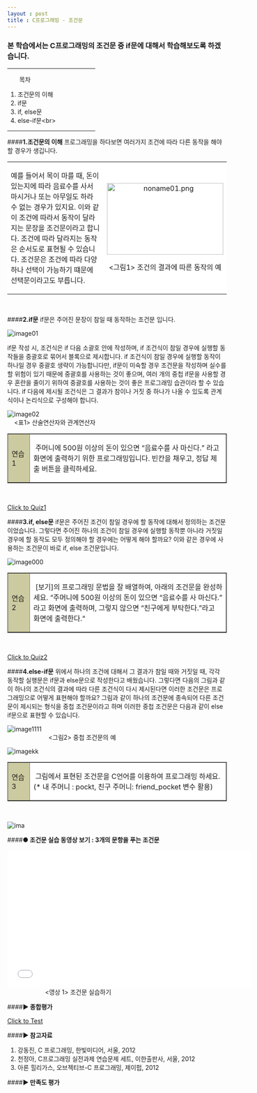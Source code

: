 ```yaml
---
layout : post
title : C프로그래밍 - 조건문
---
```

### 본 학습에서는 C프로그래밍의 조건문 중 if문에 대해서 학습해보도록 하겠습니다.


<hr width="40%" align="left">

&nbsp; &nbsp; &nbsp; &nbsp;목차<br>
1. 조건문의 이해<br>
2. if문<br>
3. if, else문<br>
4. else-if문<br\>

<hr width="40%" align="left">


####**1.조건문의 이해**
프로그래밍을 하다보면 여러가지 조건에 따라 다른 동작을 해야 할 경우가 생깁니다.


<table style="background#CCCCCC;border-spacing:1px" cellspacing="1"><tbody><tr style="background:#FFFFFF"><td width="50%"><p>
예를 들어서 목이 마를 때, 돈이 있는지에 따라 음료수를 사서 마시거나 또는 아무일도 하라 수 없는 경우가 있지요. 이와 같이 조건에 따라서 동작이 달라지는 문장을 조건문이라고 합니다. 조건에 따라 달라지는 동작은 순서도로 표현될 수 있습니다. 조건문은 조건에 따라 다양하나 선택이 가능하기 떄문에 선택문이라고도 부릅니다.&nbsp;</p>
</td><td width="50%"><p align="center">
<img src="https://lh6.googleusercontent.com/-Tskq_54HQDk/VFaOvLgzmrI/AAAAAAAAABE/8OmlL4ps4To/s267/noname01.jpg"
alt="noname01.png"
width="267" height="164" editor_component="image_link"></p>
<p align="center">&lt;그림1&gt; 조건의 결과에 따른 동작의 예</p> </td></tr>
</tbody></table><br/>


####**2.if문**
if문은 주어진 문장이 참일 때 동작하는 조건문 입니다.



![image01](https://lh4.googleusercontent.com/-oHwjmEgAKX4/VFdY5hRGHwI/AAAAAAAAABc/5wCl4kbogos/s825/1.png)


if문 작성 시, 조건식은 if 다음 소괄호 안에 작성하며, if 조건식이 참일 경우에 실행할 동작들을 중괄호로 묶어서 블록으로 제시합니다. if 조건식이 참일 경우에 실행할 동작이 하나일 경우 중괄호 생략이 가능합니다만, if문이 미숙할 경우 조건문을 작성하며 실수를 할 위험이 있기 때문에 중괄호를 사용하는 것이 좋으며, 여러 개의 중첩 if문을 사용할 경우 혼란을 줄이기 위하여 중괄호를 사용하는 것이 좋은 프로그래밍 습관이라 할 수 있습니다. if 다음에 제시될 조건식은 그 결과가 참이나 거짓 중 하나가 나올 수 있도록 관계식이나 논리식으로 구성해야 합니다.

![image02](https://lh5.googleusercontent.com/-rOzX9vKKMIU/VFaOwCzS2eI/AAAAAAAAAA0/NfJ7SJcGR3c/s238/noname02.jpg)<br>
&nbsp; &nbsp; &lt;표1&gt; 산술연산자와 관계연산자



<table border="1" style="background:#CCCCCC;border-spacing:1px" cellspacing="1"><tbody><tr style="background:#FFFFFF"><td width="10%" bgcolor="#CCCAA"><p>연습1&nbsp;</p>
</td><td><p>&nbsp;주머니에 500원 이상의 돈이 있으면 “음료수를 사 마신다.” 라고 화면에 출력하기 위한 프로그래밍입니다. 빈칸을 채우고, 정답 제출 버튼을 클릭하세요.</p>
</td></tr>
</tbody></table><br />

<a href="http://chulkim0726.gitbooks.io/quiz1/content/index.html" target="_blank">Click to Quiz1</a>





####**3.if, else문**
if문은 주어진 조건이 참일 경우에 할 동작에 대해서 정의하는 조건문이었습니다. 그렇다면 주어진 하나의 조건이 참일 경우에 실행할 동작뿐 아니라 거짓일 경우에 할 동작도 모두 정의해야 할 경우에는 어떻게 해야 할까요? 이와 같은 경우에 사용하는 조건문이 바로 if, else 조건문입니다.<br>

![image000](https://lh4.googleusercontent.com/-ajSe9oBes-I/VFaOwc6g1OI/AAAAAAAAABA/j7XMCVhte84/s800/%25EC%25A0%259C%25EB%25AA%25A9%2520%25EC%2597%2586%25EC%259D%258C.png)

<table border="1" style="background:#CCCCCC;border-spacing:1px" cellspacing="1"><tbody><tr style="background:#FFFFFF"><td width="10%" bgcolor="#CCCAA"><p>연습2&nbsp;</p>
</td><td><p>&nbsp;[보기]의 프로그래밍 문법을 잘 배열하여, 아래의 조건문을 완성하세요.
“주머니에 500원 이상의 돈이 있으면 “음료수를 사 마신다.” 라고 화면에 출력하며, 그렇지 않으면 “친구에게 부탁한다.”라고 화면에 출력한다.“</p>
</td></tr>
</tbody></table><br />

<a href="http://chulkim0726.gitbooks.io/quiz1/content/index.html" target="_blank">Click to Quiz2</a>

####**4.else-if문**
위에서 하나의 조건에 대해서 그 결과가 참일 때와 거짓일 때, 각각 동작할 실행문은 if문과 else문으로 작성한다고 배웠습니다. 그렇다면 다음의 그림과 같이 하나의 조건식의 결과에 따라 다른 조건식이 다시 제시된다면 이러한 조건문은 프로그래밍으로 어떻게 표현해야 할까요? 그림과 같이 하나의 조건문에 종속되어 다른 조건문이 제시되는 형식을 중첩 조건문이라고 하며 이러한 중첩 조건문은 다음과 같이 else if문으로 표현할 수 있습니다.<br>

![image1111](https://lh6.googleusercontent.com/-3M1arjHCgCE/VFaOvadeBII/AAAAAAAAAA8/lelDoYpyaxQ/s383/else.jpg)<br>
&nbsp; &nbsp; &nbsp; &nbsp; &nbsp; &nbsp; &nbsp; &nbsp; &nbsp; &nbsp; &nbsp; &nbsp;
&lt;그림2&gt; 중첩 조건문의 예

![imagekk](https://lh6.googleusercontent.com/-SMsbheORomg/VFaOvO2_F_I/AAAAAAAAAAk/qFOQELvL10c/s800/22.png)<br>

<table border="1" style="background:#CCCCCC;border-spacing:1px" cellspacing="1"><tbody><tr style="background:#FFFFFF"><td width="10%" bgcolor="#CCCAA"><p>연습3&nbsp;</p>
</td><td><p>&nbsp;그림에서 표현된 조건문을 C언어를 이용하여 프로그래밍 하세요.
(* 내 주머니 : pockt, 친구 주머니: friend_pocket 변수 활용)</p>
</td></tr>
</tbody></table><br />

![ima](https://lh4.googleusercontent.com/-fB6qvW6S2kU/VFaOwSXwUnI/AAAAAAAAAA4/rIPMiFaNO24/s410/noname03.jpg)





####**● 조건문 실습 동영상 보기 : 3개의 문항을 푸는 조건문**<br>
<iframe width="560" height="315" src="//www.youtube.com/embed/HxYFntagdJQ" frameborder="0" allowfullscreen></iframe><br>
&nbsp; &nbsp; &nbsp; &nbsp; &nbsp; &nbsp; &nbsp; &nbsp; &nbsp; &nbsp; &nbsp;  &lt;영상 1&gt; 조건문 실습하기

####**▶ 종합평가**

<a href="http://chulkim0726.gitbooks.io/quiz1/content/index.html" target="_blank">Click to Test</a>

####**▶ 참고자료**
1. 강동진, C 프로그래밍, 한빛미디어, 서울, 2012
2. 천정아, C프로그래밍 실전과제 연습문제 세트, 이한출판사, 서울, 2012
3. 아론 힐리가스, 오브젝티브-C 프로그래밍, 제이펍, 2012

####**▶ 만족도 평가**






